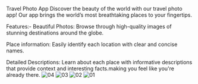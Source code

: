 Travel Photo App
Discover the beauty of the world with our travel photo app! Our app brings the world’s most breathtaking places to your fingertips.

Features:-
Beautiful Photos: Browse through high-quality images of stunning destinations around the globe.

Place information: Easily identify each location with clear and concise names.

Detailed Descriptions: Learn about each place with informative descriptions that provide context and interesting facts.making you feel like you're already there.
![04](https://github.com/user-attachments/assets/29f4bf11-0ee9-4a7a-9dba-2ad4c65167d0)
![03](https://github.com/user-attachments/assets/f0483aa0-7eec-44b4-8152-b34d2e039194)
![02](https://github.com/user-attachments/assets/4b652753-aa96-4234-a199-b4be63ac50ab)
![01](https://github.com/user-attachments/assets/81f7688e-8369-4c08-bae2-44368d5c580b)

